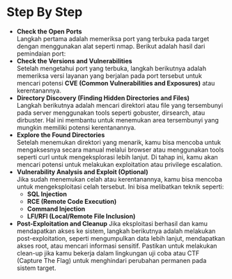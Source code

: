 # Step By Step
- **Check the Open Ports** \
Langkah pertama adalah memeriksa port yang terbuka pada target dengan menggunakan alat seperti nmap. Berikut adalah hasil dari pemindaian port:
- **Check the Versions and Vulnerabilities** \
Setelah mengetahui port yang terbuka, langkah berikutnya adalah memeriksa versi layanan yang berjalan pada port tersebut untuk mencari potensi **CVE (Common Vulnerabilities and Exposures)** atau kerentanannya.
- **Directory Discovery (Finding Hidden Directories and Files)** \
Langkah berikutnya adalah mencari direktori atau file yang tersembunyi pada server menggunakan tools seperti gobuster, dirsearch, atau dirbuster. Hal ini membantu untuk menemukan area tersembunyi yang mungkin memiliki potensi kerentanannya.
- **Explore the Found Directories** \
Setelah menemukan direktori yang menarik, kamu bisa mencoba untuk mengaksesnya secara manual melalui browser atau menggunakan tools seperti curl untuk mengeksplorasi lebih lanjut. Di tahap ini, kamu akan mencari potensi untuk melakukan exploitation atau privilege escalation.
- **Vulnerability Analysis and Exploit (Optional)** \
Jika sudah menemukan celah atau kerentanannya, kamu bisa mencoba untuk mengeksploitasi celah tersebut. Ini bisa melibatkan teknik seperti:
  - **SQL Injection**
  - **RCE (Remote Code Execution)**
  - **Command Injection**
  - **LFI/RFI (Local/Remote File Inclusion)**
- **Post-Exploitation and Cleanup**
Jika eksploitasi berhasil dan kamu mendapatkan akses ke sistem, langkah berikutnya adalah melakukan post-exploitation, seperti mengumpulkan data lebih lanjut, mendapatkan akses root, atau mencari informasi sensitif. Pastikan untuk melakukan clean-up jika kamu bekerja dalam lingkungan uji coba atau CTF (Capture The Flag) untuk menghindari perubahan permanen pada sistem target.
